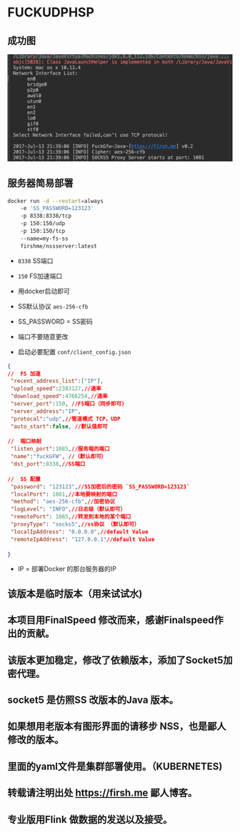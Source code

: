 # FUCKUDPHSP


## 成功图
![](QQ20170713-214330@2x.png)


## 服务器简易部署

```bash
docker run -d --restart=always 
    -e 'SS_PASSWORD=123123' 
    -p 8338:8338/tcp 
    -p 150:150/udp 
    -p 150:150/tcp 
    --name=my-fs-ss 
    firshme/nssserver:latest

```
  * `8338` SS端口
  * `150`  FS加速端口
  * 用docker启动即可
  * SS默认协议 `aes-256-cfb`
  * SS_PASSWORD = SS密码
  * 端口不要随意更改
  
  * 启动必要配置 `conf/client_config.json`
  
 ```json
{
//  FS 加速
  "recent_address_list":["IP"],
  "upload_speed":2383127,//速率
  "download_speed":4766254,//速率
  "server_port":150, //FS端口（同步即可)
  "server_address":"IP",
  "protocal":"udp",//管道模式 TCP，UDP
  "auto_start":false, //默认值即可
  
//  端口映射
  "listen_port":1085,//服务端的端口
  "name":"fuckGFW", //（默认即可）
  "dst_port":8338,//SS端口
  
//  SS 配置
  "password": "123123",//SS加密后的密码 `SS_PASSWORD=123123`
  "localPort": 1081,//本地要映射的端口
  "method": "aes-256-cfb",//加密协议
  "logLevel": "INFO",//日志级（默认即可）
  "remotePort": 1085,//转发到本地的某个端口
  "proxyType": "socks5",//ss协议 （默认即可）
  "localIpAddress": "0.0.0.0",//default Value
  "remoteIpAddress": "127.0.0.1"//default Value

}

 ```
 
  * IP  = 部署Docker 的那台服务器的IP
  
## 该版本是临时版本（用来试试水)

## 本项目用FinalSpeed 修改而来，感谢Finalspeed作出的贡献。

## 该版本更加稳定，修改了依赖版本，添加了Socket5加密代理。

## socket5 是仿照SS 改版本的Java 版本。

## 如果想用老版本有图形界面的请移步 NSS，也是鄙人修改的版本。

## 里面的yaml文件是集群部署使用。（KUBERNETES)

## 转载请注明出处 https://firsh.me 鄙人博客。

## 专业版用Flink 做数据的发送以及接受。

